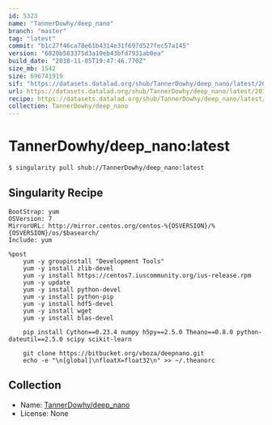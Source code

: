 ```yaml
---
id: 5323
name: "TannerDowhy/deep_nano"
branch: "master"
tag: "latest"
commit: "b1c27f46ca78e61b4314e31f697d527fec57a145"
version: "6820b583375d3a10eb43bfd7931ab0ea"
build_date: "2018-11-05T19:47:46.770Z"
size_mb: 1542
size: 696741919
sif: "https://datasets.datalad.org/shub/TannerDowhy/deep_nano/latest/2018-11-05-b1c27f46-6820b583/6820b583375d3a10eb43bfd7931ab0ea.simg"
url: https://datasets.datalad.org/shub/TannerDowhy/deep_nano/latest/2018-11-05-b1c27f46-6820b583/
recipe: https://datasets.datalad.org/shub/TannerDowhy/deep_nano/latest/2018-11-05-b1c27f46-6820b583/Singularity
collection: TannerDowhy/deep_nano
---
```


# TannerDowhy/deep_nano:latest

```bash
$ singularity pull shub://TannerDowhy/deep_nano:latest
```

## Singularity Recipe

```singularity
BootStrap: yum
OSVersion: 7
MirrorURL: http://mirror.centos.org/centos-%{OSVERSION}/%{OSVERSION}/os/$basearch/
Include: yum

%post
    yum -y groupinstall "Development Tools"
    yum -y install zlib-devel
    yum -y install https://centos7.iuscommunity.org/ius-release.rpm
    yum -y update
    yum -y install python-devel
    yum -y install python-pip
    yum -y install hdf5-devel
    yum -y install wget
    yum -y install blas-devel

    pip install Cython==0.23.4 numpy h5py==2.5.0 Theano==0.8.0 python-dateutil==2.5.0 scipy scikit-learn

    git clone https://bitbucket.org/vboza/deepnano.git
    echo -e "\n[global]\nfloatX=float32\n" >> ~/.theanorc
```

## Collection

 - Name: [TannerDowhy/deep_nano](https://github.com/TannerDowhy/deep_nano)
 - License: None

